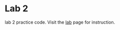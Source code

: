 Lab 2
==========

lab 2 practice code. Visit the [lab](http://bits.usc.edu/cs104/labs/lab02.html) page for instruction.
